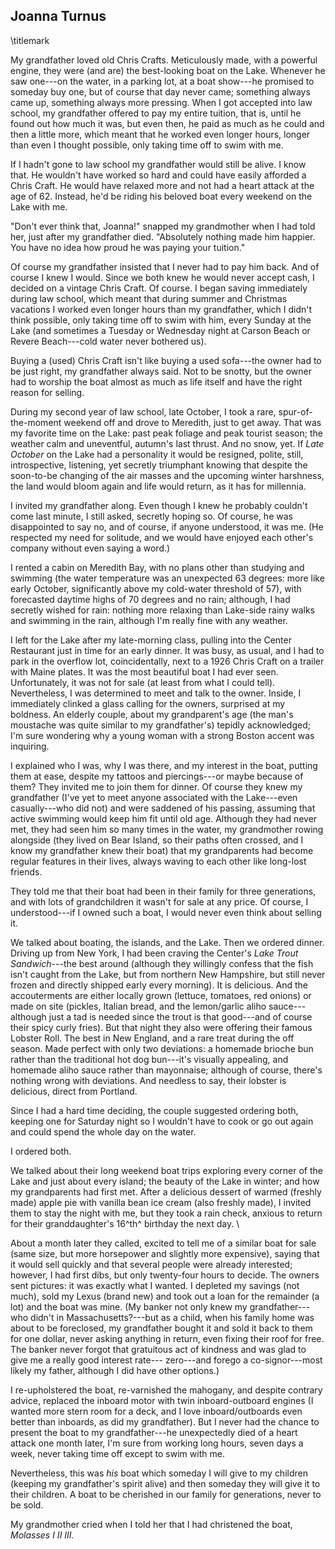 ## Joanna Turnus
\titlemark

My grandfather loved old Chris Crafts. Meticulously made, with a
powerful engine, they were (and are) the best-looking boat on the Lake.
Whenever he saw one---on the water, in a parking lot, at a boat
show---he promised to someday buy one, but of course that day never
came; something always came up, something always more pressing. When I
got accepted into law school, my grandfather offered to pay my entire
tuition, that is, until he found out how much it was, but even then, he
paid as much as he could and then a little more, which meant that he
worked even longer hours, longer than even I thought possible, only
taking time off to swim with me.

If I hadn't gone to law school my grandfather would still be alive. I
know that. He wouldn't have worked so hard and could have easily
afforded a Chris Craft. He would have relaxed more and not had a heart
attack at the age of 62. Instead, he'd be riding his beloved boat every
weekend on the Lake with me.

"Don't ever think that, Joanna!" snapped my grandmother when I had told
her, just after my grandfather died. \"Absolutely nothing made him
happier. You have no idea how proud he was paying your tuition."

Of course my grandfather insisted that I never had to pay him back. And
of course I knew I would. Since we both knew he would never accept cash,
I decided on a vintage Chris Craft. Of course. I began saving
immediately during law school, which meant that during summer and
Christmas vacations I worked even longer hours than my grandfather,
which I didn't think possible, only taking time off to swim with him,
every Sunday at the Lake (and sometimes a Tuesday or Wednesday night at
Carson Beach or Revere Beach---cold water never bothered us).

Buying a (used) Chris Craft isn't like buying a used sofa---the owner
had to be just right, my grandfather always said. Not to be snotty, but
the owner had to worship the boat almost as much as life itself and have
the right reason for selling.

During my second year of law school, late October, I took a rare,
spur-of-the-moment weekend off and drove to Meredith, just to get away.
That was my favorite time on the Lake: past peak foliage and peak
tourist season; the weather calm and uneventful, autumn's last thrust.
And no snow, yet. If *Late October* on the Lake had a personality it
would be resigned, polite, still, introspective, listening, yet secretly
triumphant knowing that despite the soon-to-be changing of the air
masses and the upcoming winter harshness, the land would bloom again and
life would return, as it has for millennia.

I invited my grandfather along. Even though I knew he probably couldn't
come last minute, I still asked, secretly hoping so. Of course, he was
disappointed to say no, and of course, if anyone understood, it was me.
(He respected my need for solitude, and we would have enjoyed each
other's company without even saying a word.)

I rented a cabin on Meredith Bay, with no plans other than studying and
swimming (the water temperature was an unexpected 63 degrees: more like
early October, significantly above my cold-water threshold of 57), with
forecasted daytime highs of 70 degrees and no rain; although, I had
secretly wished for rain: nothing more relaxing than Lake-side rainy
walks and swimming in the rain, although I'm really fine with any
weather.

I left for the Lake after my late-morning class, pulling into the Center
Restaurant just in time for an early dinner. It was busy, as usual, and
I had to park in the overflow lot, coincidentally, next to a 1926 Chris
Craft on a trailer with Maine plates. It was the most beautiful boat I
had ever seen. Unfortunately, it was not for sale (at least from what I
could tell). Nevertheless, I was determined to meet and talk to the
owner. Inside, I immediately clinked a glass calling for the owners,
surprised at my boldness. An elderly couple, about my grandparent's age
(the man's moustache was quite similar to my grandfather's) tepidly
acknowledged; I'm sure wondering why a young woman with a strong Boston
accent was inquiring.

I explained who I was, why I was there, and my interest in the boat,
putting them at ease, despite my tattoos and piercings---or maybe
because of them? They invited me to join them for dinner. Of course they
knew my grandfather (I've yet to meet anyone associated with the
Lake---even casually---who did not) and were saddened of his passing,
assuming that active swimming would keep him fit until old age. Although
they had never met, they had seen him so many times in the water, my
grandmother rowing alongside (they lived on Bear Island, so their paths
often crossed, and I know my grandfather knew their boat) that my
grandparents had become regular features in their lives, always waving
to each other like long-lost friends.

They told me that their boat had been in their family for three
generations, and with lots of grandchildren it wasn't for sale at any
price. Of course, I understood---if I owned such a boat, I would never
even think about selling it.

We talked about boating, the islands, and the Lake. Then we ordered
dinner. Driving up from New York, I had been craving the Center's *Lake
Trout Sandwich*---the best around (although they willingly confess that
the fish isn't caught from the Lake, but from northern New Hampshire,
but still never frozen and directly shipped early every morning). It is
delicious. And the accouterments are either locally grown (lettuce,
tomatoes, red onions) or made on site (pickles, Italian bread, and the
lemon/garlic aliho sauce---although just a tad is needed since the trout
is that good---and of course their spicy curly fries). But that night
they also were offering their famous Lobster Roll. The best in New
England, and a rare treat during the off season. Made perfect with only
two deviations: a homemade brioche bun rather than the traditional hot
dog bun---it's visually appealing, and homemade aliho sauce rather than
mayonnaise; although of course, there's nothing wrong with deviations.
And needless to say, their lobster is delicious, direct from Portland.

Since I had a hard time deciding, the couple suggested ordering both,
keeping one for Saturday night so I wouldn't have to cook or go out
again and could spend the whole day on the water.

I ordered both.

We talked about their long weekend boat trips exploring every corner of
the Lake and just about every island; the beauty of the Lake in winter;
and how my grandparents had first met. After a delicious dessert of
warmed (freshly made) apple pie with vanilla bean ice cream (also
freshly made), I invited them to stay the night with me, but they took a
rain check, anxious to return for their granddaughter's 16^th^ birthday
the next day.
\

About a month later they called, excited to tell me of a similar boat
for sale (same size, but more horsepower and slightly more expensive),
saying that it would sell quickly and that several people were already
interested; however, I had first dibs, but only twenty-four hours to
decide. The owners sent pictures: it was exactly what I wanted. I
depleted my savings (not much), sold my Lexus (brand new) and took out a
loan for the remainder (a lot) and the boat was mine. (My banker not
only knew my grandfather---who didn't in Massachusetts?---but as a
child, when his family home was about to be foreclosed, my grandfather
bought it and sold it back to them for one dollar, never asking anything
in return, even fixing their roof for free. The banker never forgot that
gratuitous act of kindness and was glad to give me a really good
interest rate--- zero---and forego a co-signor---most likely my
father, although I did have other options.)

I re-upholstered the boat, re-varnished the mahogany, and despite
contrary advice, replaced the inboard motor with twin inboard-outboard
engines (I wanted more stern room for a deck, and I love
inboard/outboards even better than inboards, as did my grandfather). But
I never had the chance to present the boat to my grandfather---he
unexpectedly died of a heart attack one month later, I'm sure from
working long hours, seven days a week, never taking time off except to
swim with me.

Nevertheless, this was *his* boat which someday I will give to my
children (keeping my grandfather's spirit alive) and then someday they
will give it to their children. A boat to be cherished in our family for
generations, never to be sold.

My grandmother cried when I told her that I had christened the boat,
*Molasses I II III.*

